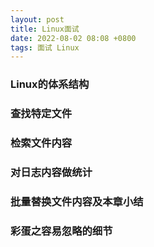 ```yaml
---
layout: post
title: Linux面试
date: 2022-08-02 08:08 +0800
tags: 面试 Linux
---
```

### Linux的体系结构
### 查找特定文件
### 检索文件内容
### 对日志内容做统计
### 批量替换文件内容及本章小结
### 彩蛋之容易忽略的细节